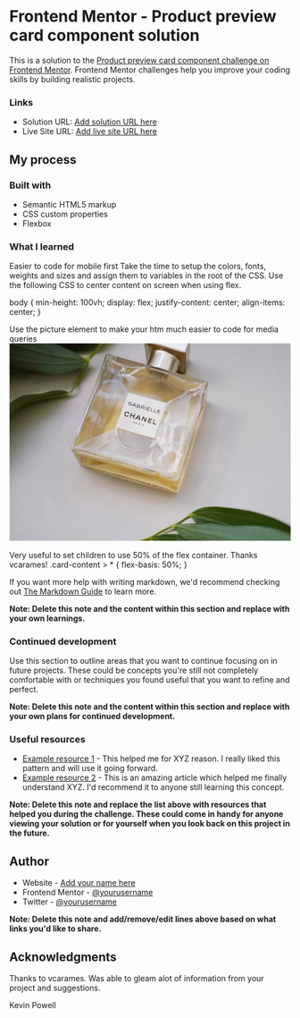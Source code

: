 # Frontend Mentor - Product preview card component solution

This is a solution to the [Product preview card component challenge on Frontend Mentor](https://www.frontendmentor.io/challenges/product-preview-card-component-GO7UmttRfa). Frontend Mentor challenges help you improve your coding skills by building realistic projects. 

### Links

- Solution URL: [Add solution URL here]( https://github.com/art5551/product_preview_card_component_main.git/)
- Live Site URL: [Add live site URL here]( https://art5551.github.io/product_preview_card_component_main/)

## My process

### Built with

- Semantic HTML5 markup
- CSS custom properties
- Flexbox



### What I learned

Easier to code for mobile first
Take the time to setup the colors, fonts, weights and sizes and assign them to variables in the root of the CSS.
Use the following CSS to center content on screen when using flex.

body {
  min-height: 100vh;
  display: flex;
  justify-content: center;
  align-items: center;
}

Use the picture element to make your htm much easier to code for media queries
<picture>
  <source media="(min-width: 616px)" srcset="images/image-product-desktop.jpg" />
  <img
    src="images/image-product-mobile.jpg"
    alt="picture of a bottle of Gabrielle Essence Eau De Parfum"
  />
</picture>

Very useful to set children to use 50% of the flex container.
Thanks vcarames!
.card-content > * {
  flex-basis: 50%;
}



If you want more help with writing markdown, we'd recommend checking out [The Markdown Guide](https://www.markdownguide.org/) to learn more.

**Note: Delete this note and the content within this section and replace with your own learnings.**

### Continued development

Use this section to outline areas that you want to continue focusing on in future projects. These could be concepts you're still not completely comfortable with or techniques you found useful that you want to refine and perfect.

**Note: Delete this note and the content within this section and replace with your own plans for continued development.**

### Useful resources

- [Example resource 1](https://www.example.com) - This helped me for XYZ reason. I really liked this pattern and will use it going forward.
- [Example resource 2](https://www.example.com) - This is an amazing article which helped me finally understand XYZ. I'd recommend it to anyone still learning this concept.

**Note: Delete this note and replace the list above with resources that helped you during the challenge. These could come in handy for anyone viewing your solution or for yourself when you look back on this project in the future.**

## Author

- Website - [Add your name here](https://www.your-site.com)
- Frontend Mentor - [@yourusername](https://www.frontendmentor.io/profile/yourusername)
- Twitter - [@yourusername](https://www.twitter.com/yourusername)

**Note: Delete this note and add/remove/edit lines above based on what links you'd like to share.**

## Acknowledgments

Thanks to vcarames. Was able to gleam alot of information from your project and suggestions.


Kevin Powell

